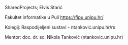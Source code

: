 SharedProjects; Elvis Starić

Fakultet informatike u Puli https://fipu.unipu.hr/

Kolegij: Raspodijeljeni sustavi - ntankovic.unipu.hr/rs

Mentor: doc. dr. sc. Nikola Tanković (ntankovic.unipu.hr)

